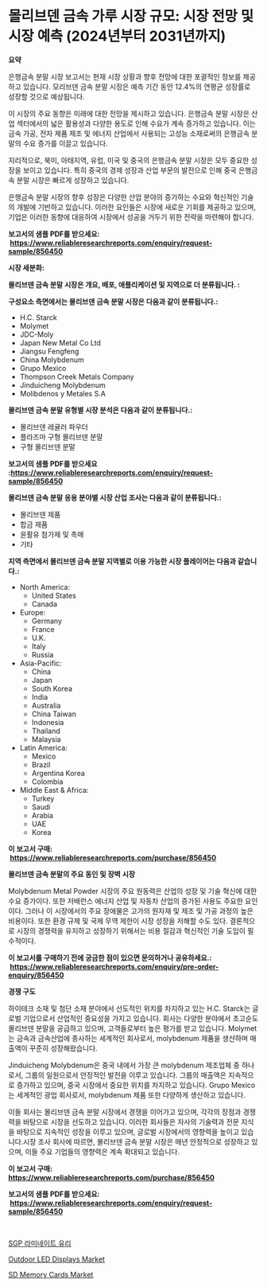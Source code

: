 <p><h1>몰리브덴 금속 가루 시장 규모: 시장 전망 및 시장 예측 (2024년부터 2031년까지)</h1></p><p><strong>요약</strong></p>
<p><p>은행금속 분말 시장 보고서는 현재 시장 상황과 향후 전망에 대한 포괄적인 정보를 제공하고 있습니다. 모리브덴 금속 분말 시장은 예측 기간 동안 12.4%의 연평균 성장률로 성장할 것으로 예상됩니다.</p><p>이 시장의 주요 동향은 미래에 대한 전망을 제시하고 있습니다. 은행금속 분말 시장은 산업 섹터에서의 넓은 활용성과 다양한 용도로 인해 수요가 계속 증가하고 있습니다. 이는 금속 가공, 전자 제품 제조 및 에너지 산업에서 사용되는 고성능 소재로써의 은행금속 분말의 수요 증가를 이끌고 있습니다.</p><p>지리적으로, 북미, 아태지역, 유럽, 미국 및 중국의 은행금속 분말 시장은 모두 중요한 성장을 보이고 있습니다. 특히 중국의 경제 성장과 산업 부문의 발전으로 인해 중국 은행금속 분말 시장은 빠르게 성장하고 있습니다.</p><p>은행금속 분말 시장의 향후 성장은 다양한 산업 분야의 증가하는 수요와 혁신적인 기술의 개발에 기반하고 있습니다. 이러한 요인들은 시장에 새로운 기회를 제공하고 있으며, 기업은 이러한 동향에 대응하여 시장에서 성공을 거두기 위한 전략을 마련해야 합니다.</p></p>
<p><strong>보고서의 샘플 PDF를 받으세요: &nbsp;<a href="https://www.reliableresearchreports.com/enquiry/request-sample/856450">https://www.reliableresearchreports.com/enquiry/request-sample/856450</a></strong></p>
<p><strong>시장 세분화:</strong></p>
<p><strong> 몰리브덴 금속 분말 시장은 개요, 배포, 애플리케이션 및 지역으로 더 분류됩니다. :</strong></p>
<p><strong>구성요소 측면에서는 몰리브덴 금속 분말 시장은 다음과 같이 분류됩니다.:</strong></p>
<p><ul><li>H.C. Starck</li><li>Molymet</li><li>JDC-Moly</li><li>Japan New Metal Co Ltd</li><li>Jiangsu Fengfeng</li><li>China Molybdenum</li><li>Grupo Mexico</li><li>Thompson Creek Metals Company</li><li>Jinduicheng Molybdenum</li><li>Molibdenos y Metales S.A</li></ul></p>
<p><strong> 몰리브덴 금속 분말 유형별 시장 분석은 다음과 같이 분류됩니다.:</strong></p>
<p><ul><li>몰리브덴 레귤러 파우더</li><li>플라즈마 구형 몰리브덴 분말</li><li>구형 몰리브덴 분말</li></ul></p>
<p><strong>보고서의 샘플 PDF를 받으세요 :<a href="https://www.reliableresearchreports.com/enquiry/request-sample/856450">https://www.reliableresearchreports.com/enquiry/request-sample/856450</a></strong></p>
<p><strong> 몰리브덴 금속 분말 응용 분야별 시장 산업 조사는 다음과 같이 분류됩니다.:</strong></p>
<p><ul><li>몰리브덴 제품</li><li>합금 제품</li><li>윤활유 첨가제 및 촉매</li><li>기타</li></ul></p>
<p><strong>지역 측면에서 몰리브덴 금속 분말 지역별로 이용 가능한 시장 플레이어는 다음과 같습니다.:</strong></p>
<p><ul>
    <li>
        North America:
        <ul>
            <li>United States</li>
            <li>Canada</li>
        </ul>
    </li>
    <li>
        Europe:
        <ul>
            <li>Germany</li>
            <li>France</li>
            <li>U.K.</li>
            <li>Italy</li>
            <li>Russia</li>
        </ul>
    </li>
    <li>
        Asia-Pacific:
        <ul>
            <li>China</li>
            <li>Japan</li>
            <li>South Korea</li>
            <li>India</li>
            <li>Australia</li>
            <li>China Taiwan</li>
            <li>Indonesia</li>
            <li>Thailand</li>
            <li>Malaysia</li>
        </ul>
    </li>
    <li>
        Latin America:
        <ul>
            <li>Mexico</li>
            <li>Brazil</li>
            <li>Argentina Korea</li>
            <li>Colombia</li>
        </ul>
    </li>
    <li>
        Middle East & Africa:
        <ul>
            <li>Turkey</li>
            <li>Saudi</li>
            <li>Arabia</li>
            <li>UAE</li>
            <li>Korea</li>
        </ul>
    </li>
    </ul></p>
<p><strong>이 보고서 구매: &nbsp;<a href="https://www.reliableresearchreports.com/purchase/856450">https://www.reliableresearchreports.com/purchase/856450</a></strong></p>
<p><strong>몰리브덴 금속 분말의 주요 동인 및 장벽 시장</strong></p>
<p><p>Molybdenum Metal Powder 시장의 주요 원동력은 산업의 성장 및 기술 혁신에 대한 수요 증가이다. 또한 저배런스 에너지 산업 및 자동차 산업의 증가된 사용도 주요한 요인이다. 그러나 이 시장에서의 주요 장애물은 고가의 원자재 및 제조 및 가공 과정의 높은 비용이다. 또한 환경 규제 및 국제 무역 제한이 시장 성장을 저해할 수도 있다. 결론적으로 시장의 경쟁력을 유지하고 성장하기 위해서는 비용 절감과 혁신적인 기술 도입이 필수적이다.</p></p>
<p><strong>이 보고서를 구매하기 전에 궁금한 점이 있으면 문의하거나 공유하세요.: &nbsp;<a href="https://www.reliableresearchreports.com/enquiry/pre-order-enquiry/856450">https://www.reliableresearchreports.com/enquiry/pre-order-enquiry/856450</a></strong></p>
<p><strong>경쟁 구도</strong></p>
<p><p>하이테크 소재 및 첨단 소재 분야에서 선도적인 위치를 차지하고 있는 H.C. Starck는 글로벌 기업으로서 산업적인 중요성을 가지고 있습니다. 회사는 다양한 분야에서 초고순도 몰리브덴 분말을 공급하고 있으며, 고객들로부터 높은 평가를 받고 있습니다. Molymet는 금속과 금속산업에 종사하는 세계적인 회사로서, molybdenum 제품을 생산하며 매출액이 꾸준히 성장해왔습니다.</p><p>Jinduicheng Molybdenum은 중국 내에서 가장 큰 molybdenum 제조업체 중 하나로서, 그룹의 일원으로서 안정적인 발전을 이루고 있습니다. 그룹의 매출액은 지속적으로 증가하고 있으며, 중국 시장에서 중요한 위치를 차지하고 있습니다. Grupo Mexico는 세계적인 광업 회사로서, molybdenum 제품 또한 다양하게 생산하고 있습니다.</p><p>이들 회사는 몰리브덴 금속 분말 시장에서 경쟁을 이어가고 있으며, 각각의 장점과 경쟁력을 바탕으로 시장을 선도하고 있습니다. 이러한 회사들은 자사의 기술력과 전문 지식을 바탕으로 지속적인 성장을 이루고 있으며, 글로벌 시장에서의 영향력을 높이고 있습니다.시장 조사 회사에 따르면, 몰리브덴 금속 분말 시장은 매년 안정적으로 성장하고 있으며, 이들 주요 기업들의 영향력은 계속 확대되고 있습니다.</p></p>
<p><strong>이 보고서 구매: &nbsp; <a href="https://www.reliableresearchreports.com/purchase/856450">https://www.reliableresearchreports.com/purchase/856450</a></strong></p>
<p><strong>보고서의 샘플 PDF를 받으세요: &nbsp;<a href="https://www.reliableresearchreports.com/enquiry/request-sample/856450">https://www.reliableresearchreports.com/enquiry/request-sample/856450</a></strong><strong></strong></p>
<p>&nbsp;</p>
<p><p><a href="https://github.com/CorEmtymerich56566/Market-Research-Report-List-1/blob/main/28450399218.md">SGP 라미네이트 유리</a></p><p><a href="https://github.com/lataunyatinikmelvin59ilbd0dv/Market-Research-Report-List-1/blob/main/outdoor-led-displays-market.md">Outdoor LED Displays Market</a></p><p><a href="https://github.com/JameTravis/Market-Research-Report-List-4/blob/main/sd-memory-cards-market.md">SD Memory Cards Market</a></p></p>